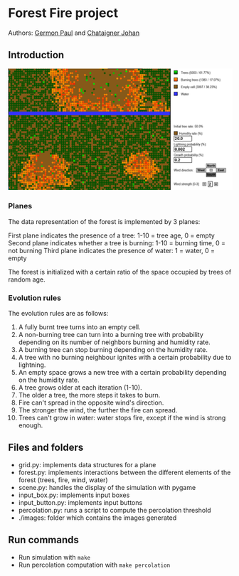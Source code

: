 # Forest Fire project
Authors: [Germon Paul](https://github.com/pgermon) and [Chataigner Johan](https://github.com/JohanChataigne)

## Introduction

![Forest fire simulation with pygame](images/screen.png)

### Planes

The data representation of the forest is implemented by 3 planes:

First plane indicates the presence of a tree: 1-10 = tree age, 0 = empty  
Second plane indicates whether a tree is burning: 1-10 = burning time, 0 = not burning
Third plane indicates the presence of water: 1 = water, 0 = empty  

The forest is initialized with a certain ratio of the space occupied by trees of random age.

### Evolution rules

The evolution rules are as follows:

1.  A fully burnt tree turns into an empty cell.
2.  A non-burning tree can turn into a burning tree with probability depending on its number of neighbors burning and humidity rate.
3.  A burning tree can stop burning depending on the humidity rate.
4.  A tree with no burning neighbour ignites with a certain probability due to lightning.
5.  An empty space grows a new tree with a certain probability depending on the humidity rate.
6.  A tree grows older at each iteration (1-10).
7.  The older a tree, the more steps it takes to burn.
8.  Fire can't spread in the opposite wind's direction.
9.  The stronger the wind, the further the fire can spread.
10.  Trees can't grow in water: water stops fire, except if the wind is strong enough.

## Files and folders

- grid.py: implements data structures for a plane
- forest.py: implements interactions between the different elements of the forest (trees, fire, wind, water)
- scene.py: handles the display of the simulation with pygame
- input_box.py: implements input boxes
- input_button.py: implements input buttons
- percolation.py: runs a script to compute the percolation threshold
- ./images: folder which contains the images generated

## Run commands

- Run simulation with `make`
- Run percolation computation with `make percolation`
